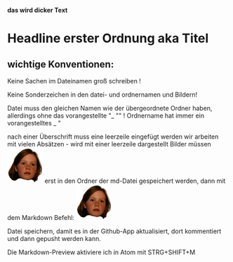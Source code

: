 **das wird dicker Text**
# Headline erster Ordnung aka Titel

## wichtige Konventionen:

Keine Sachen im Dateinamen groß schreiben !

Keine Sonderzeichen in den datei- und ordnernamen und Bildern!

Datei muss den gleichen Namen wie der übergeordnete Ordner haben, allerdings ohne das vorangestellte "_ "" !
Ordnername hat immer ein vorangestelltes _ "

nach einer Überschrift muss eine leerzeile eingefügt werden
wir arbeiten mit vielen Absätzen - wird mit einer leerzeile dargestellt
Bilder müssen ![Bezeichnung für das gewünschte Bild einfügen kann abweichen](lilli.png) erst in den Ordner der md-Datei gespeichert werden, dann mit dem Markdown Befehl:
![Bezeichnung für das gewünschte Bild einfügen kann abweichen](lilli.png)

Datei speichern, damit es in der Github-App aktualisiert, dort kommentiert und dann gepusht werden kann.

Die Markdown-Preview aktiviere  ich in Atom mit STRG+SHIFT+M 
